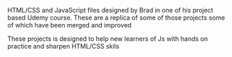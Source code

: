 HTML/CSS and JavaScript files designed by Brad in one of his project based Udemy course.
These are a replica of some of those projects some of which have been merged and improved

These projects is designed to help new learners of Js with hands on practice and sharpen HTML/CSS skils
